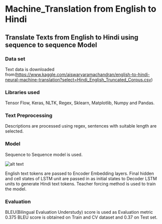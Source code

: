# Machine_Translation from English to Hindi
## Translate Texts from English to Hindi using sequence to sequence Model ##
### Data set ###
Text data is downloaded from(https://www.kaggle.com/aiswaryaramachandran/english-to-hindi-neural-machine-translation?select=Hindi_English_Truncated_Corpus.csv)

### Libraries used ###
Tensor Flow, Keras, NLTK, Regex, Sklearn, Matplotlib, Numpy and Pandas.

### Text Preprocessing ###
Descriptions are processed using regex, sentences with suitable length are selected.

### Model ###
Sequence to Sequence model is used.

![alt text](https://miro.medium.com/max/1400/1*R4Qho2dWtzUYYAGAWsAi6Q.gif)
 
English text tokens are passed to Encoder Embedding layers. Final hidden and cell states of LSTM unit are passed in as initial states to Decoder LSTM units to generate Hindi text tokens. 
Teacher forcing method is used to train the model. 

### Evaluation ###
BLEU(Bilingual Evaluation Understudy) score is used as Evaluation metric
0.375 BLEU score is obtained on Train and CV dataset and 0.37 on Test set.
